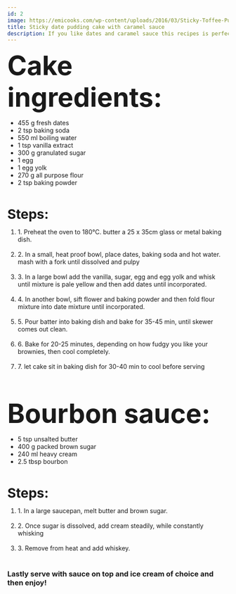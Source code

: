 ```yaml
---
id: 2
image: https://emicooks.com/wp-content/uploads/2016/03/Sticky-Toffee-Pudding-7-1080x720.jpg
title: Sticky date pudding cake with caramel sauce
description: If you like dates and caramel sauce this recipes is perfect for you!
---
```


<span style="font-weight:700;font-size:60;"> Cake ingredients: </span>


<ul style="list-style-type:disc;">
    <li>455 g fresh dates</li>
    <li>2 tsp baking soda </li>
    <li>550 ml boiling water </li>
    <li>1 tsp vanilla extract</li>
    <li>300 g granulated sugar</li>
    <li>1 egg</li>
    <li>1 egg yolk</li>
    <li>270 g all purpose flour</li>
    <li>2 tsp baking powder</li>
</ul>
<br>



 <span style="font-weight:700;font-size:30;"> Steps: </span> 
    <br>
        <ol type="1">
            <li>1. Preheat the oven to 180°C. butter a 25 x 35cm glass or metal baking dish.</li> <br>
            <li>2. In a small, heat proof bowl, place dates, baking soda and hot water. mash with a fork until dissolved and pulpy</li> <br>
            <li>3. In a large bowl add the vanilla, sugar, egg and egg yolk and whisk until mixture is pale yellow and then add dates until incorporated.</li> <br>
            <li>4. In another bowl, sift flower and baking powder and then fold flour mixture into date mixture until incorporated.</li> <br>
            <li>5. Pour batter into baking dish and bake for 35-45 min, until skewer comes out clean.</li> <br>
            <li>6. Bake for 20-25 minutes, depending on how fudgy you like your brownies, then cool completely.</li> <br>
            <li>7. let cake sit in baking dish for 30-40 min to cool before serving</li> <br>
        </ol> <br>


<span style="font-weight:700;font-size:60;"> Bourbon sauce: </span>


<ul style="list-style-type:disc;">
    <li>5 tsp unsalted butter</li>
    <li>400 g packed brown sugar</li>
    <li>240 ml heavy cream</li>
    <li>2.5 tbsp bourbon</li>
</ul>
<br>

 <span style="font-weight:700;font-size:30;"> Steps: </span> 
    <br>
        <ol type="1">
            <li>1. In a large saucepan, melt butter and brown sugar.</li> <br>
            <li>2. Once sugar is dissolved, add cream steadily, while constantly whisking</li> <br>
            <li>3. Remove from heat and add whiskey.</li> <br>
        </ol> 

### Lastly serve with sauce on top and ice cream of choice and then enjoy! 
<br>
